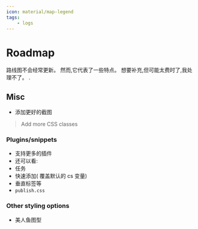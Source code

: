 ```yaml
---
icon: material/map-legend
tags:
    - logs
---
```


# Roadmap

路线图不会经常更新。 然而,它代表了一些特点。
想要补充,但可能太费时了,我处理不了。
.

## Misc

- 添加更好的截图
> Add more CSS classes

### Plugins/snippets

- 支持更多的插件
- 还可以看:
- 任务
- 快速添加( 覆盖默认的 cs 变量)
- 垂直标签等
- `publish.css`

### Other styling options

- 美人鱼图型

